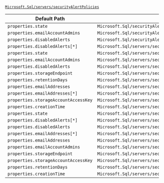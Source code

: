 [`Microsoft.Sql/servers/securityAlertPolicies`](https://docs.microsoft.com/en-us/azure/templates/microsoft.sql/servers/securityalertpolicies)

| Default Path | Alias |
|---|---|
| `properties.state` | `Microsoft.Sql/securityAlertPolicies.state` |
| `properties.emailAccountAdmins` | `Microsoft.Sql/securityAlertPolicies.emailAccountAdmins` |
| `properties.disabledAlerts` | `Microsoft.Sql/securityAlertPolicies.disabledAlerts` |
| `properties.disabledAlerts[*]` | `Microsoft.Sql/servers/securityAlertPolicies/disabledAlerts[*]` |
| `properties.state` | `Microsoft.Sql/servers/securityAlertPolicies/state` |
| `properties.emailAccountAdmins` | `Microsoft.Sql/servers/securityAlertPolicies/emailAccountAdmins` |
| `properties.disabledAlerts` | `Microsoft.Sql/servers/securityAlertPolicies/disabledAlerts` |
| `properties.storageEndpoint` | `Microsoft.Sql/servers/securityAlertPolicies/storageEndpoint` |
| `properties.retentionDays` | `Microsoft.Sql/servers/securityAlertPolicies/retentionDays` |
| `properties.emailAddresses` | `Microsoft.Sql/servers/securityAlertPolicies/emailAddresses` |
| `properties.emailAddresses[*]` | `Microsoft.Sql/servers/securityAlertPolicies/emailAddresses[*]` |
| `properties.storageAccountAccessKey` | `Microsoft.Sql/servers/securityAlertPolicies/storageAccountAccessKey` |
| `properties.creationTime` | `Microsoft.Sql/servers/securityAlertPolicies/creationTime` |
| `properties.state` | `Microsoft.Sql/servers/securityAlertPolicies/Default.state` |
| `properties.disabledAlerts[*]` | `Microsoft.Sql/servers/securityAlertPolicies/Default.disabledAlerts[*]` |
| `properties.disabledAlerts` | `Microsoft.Sql/servers/securityAlertPolicies/Default.disabledAlerts` |
| `properties.emailAddresses[*]` | `Microsoft.Sql/servers/securityAlertPolicies/Default.emailAddresses[*]` |
| `properties.emailAddresses` | `Microsoft.Sql/servers/securityAlertPolicies/Default.emailAddresses` |
| `properties.emailAccountAdmins` | `Microsoft.Sql/servers/securityAlertPolicies/Default.emailAccountAdmins` |
| `properties.storageEndpoint` | `Microsoft.Sql/servers/securityAlertPolicies/Default.storageEndpoint` |
| `properties.storageAccountAccessKey` | `Microsoft.Sql/servers/securityAlertPolicies/Default.storageAccountAccessKey` |
| `properties.retentionDays` | `Microsoft.Sql/servers/securityAlertPolicies/Default.retentionDays` |
| `properties.creationTime` | `Microsoft.Sql/servers/securityAlertPolicies/Default.creationTime` |


